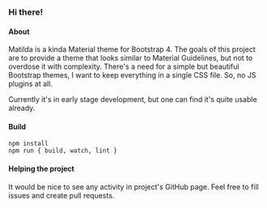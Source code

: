 ### Hi there!
#### About
Matilda is a kinda Material theme for Bootstrap 4. The goals of
this project are to provide a theme that looks similar to Material
Guidelines, but not to overdose it with complexity. There's a need
for a simple but beautiful Bootstrap themes, I want to keep
everything in a single CSS file. So, no JS plugins at all.

Currently it's in early stage development, but one can find it's
quite usable already.

#### Build
```
npm install
npm run { build, watch, lint }
```

#### Helping the project
It would be nice to see any activity in project's GitHub page.
Feel free to fill issues and create pull requests.
